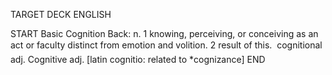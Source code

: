 TARGET DECK
ENGLISH

START
Basic
Cognition
Back: n. 1 knowing, perceiving, or conceiving as an act or faculty distinct from emotion and volition. 2 result of this.  cognitional adj. Cognitive adj. [latin cognitio: related to *cognizance]
END
